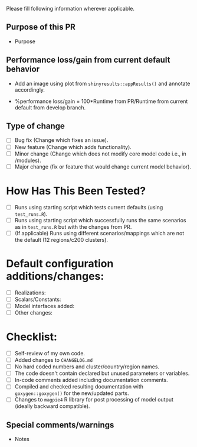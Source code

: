 Please fill following information wherever applicable.

## Purpose of this PR

- Purpose

## Performance loss/gain from current default behavior

- Add an image using plot from `shinyresults::appResults()` and annotate accordingly.

- %performance loss/gain = 100*Runtime from PR/Runtime from current default from develop branch.

## Type of change

- [ ] Bug fix (Change which fixes an issue).
- [ ] New feature (Change which adds functionality).
- [ ] Minor change (Change which does not modify core model code i.e., in /modules).
- [ ] Major change (fix or feature that would change current model behavior).

# How Has This Been Tested?

- [ ] Runs using starting script which tests current defaults (using `test_runs.R`).
- [ ] Runs using starting script which successfully runs the same scenarios as in `test_runs.R` but with the changes from PR.
- [ ] (If applicable) Runs using different scenarios/mappings which are not the default (12 regions/c200 clusters).

# Default configuration additions/changes:

- [ ] Realizations:
- [ ] Scalars/Constants:
- [ ] Model interfaces added:
- [ ] Other changes:

# Checklist:

- [ ] Self-review of my own code.
- [ ] Added changes to `CHANGELOG.md`
- [ ] No hard coded numbers and cluster/country/region names.
- [ ] The code doesn't contain declared but unused parameters or variables.
- [ ] In-code comments added including documentation comments.
- [ ] Compiled and checked resulting documentation with `goxygen::goxygen()` for the new/updated parts.
- [ ] Changes to `magpie4` R library for post processing of model output (ideally backward compatible).

## Special comments/warnings

- Notes
